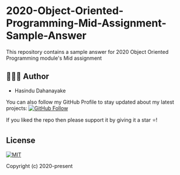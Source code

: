 # 2020-Object-Oriented-Programming-Mid-Assignment-Sample-Answer
This repository contains a sample answer for 2020 Object Oriented Programming module's Mid assignment

## 👨🏼‍💻 Author
 
* Hasindu Dahanayake 

You can also follow my GitHub Profile to stay updated about my latest projects: [![GitHub Follow](https://img.shields.io/badge/Connect-Hasindu1-blue.svg?logo=Github&longCache=true&style=social&label=Follow)](https://github.com/Hasindu1)

If you liked the repo then please support it by giving it a star ⭐!


## License
[![MIT](https://img.shields.io/cocoapods/l/AFNetworking.svg?style=style&label=License&maxAge=2592000)](../master/LICENSE)

Copyright (c) 2020-present

